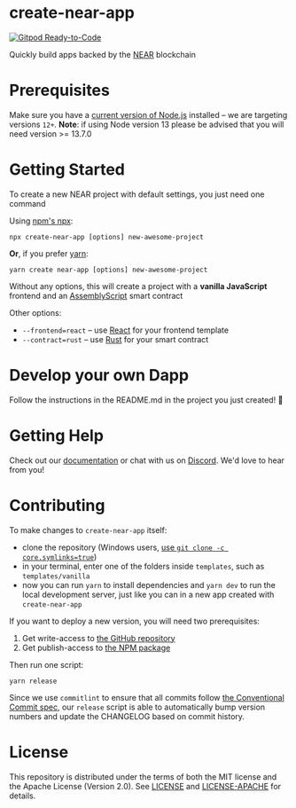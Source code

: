 create-near-app
===============
[![Gitpod Ready-to-Code](https://img.shields.io/badge/Gitpod-Ready--to--Code-blue?logo=gitpod)](https://gitpod.io/#https://github.com/nearprotocol/create-near-app) 

Quickly build apps backed by the [NEAR](https://near.org) blockchain


Prerequisites
=============

Make sure you have a [current version of Node.js](https://nodejs.org/en/about/releases/) installed – we are targeting versions `12+`.
**Note**: if using Node version 13 please be advised that you will need version >= 13.7.0


Getting Started
===============

To create a new NEAR project with default settings, you just need one command

Using [npm's npx](https://blog.npmjs.org/post/162869356040/introducing-npx-an-npm-package-runner):

    npx create-near-app [options] new-awesome-project

**Or**, if you prefer [yarn](https://classic.yarnpkg.com/en/docs/cli/create/):

    yarn create near-app [options] new-awesome-project

Without any options, this will create a project with a **vanilla JavaScript** frontend and an [AssemblyScript](https://docs.near.org/docs/roles/developer/contracts/assemblyscript) smart contract

Other options:

* `--frontend=react` – use [React](https://reactjs.org/) for your frontend template
* `--contract=rust` – use [Rust](https://docs.near.org/docs/roles/developer/contracts/near-sdk-rs) for your smart contract


Develop your own Dapp
=====================

Follow the instructions in the README.md in the project you just created! 🚀


Getting Help
============

Check out our [documentation](https://docs.near.org) or chat with us on [Discord](http://near.chat). We'd love to hear from you!


Contributing
============

To make changes to `create-near-app` itself:

* clone the repository (Windows users, [use `git clone -c core.symlinks=true`](https://stackoverflow.com/a/42137273/249801))
* in your terminal, enter one of the folders inside `templates`, such as `templates/vanilla`
* now you can run `yarn` to install dependencies and `yarn dev` to run the local development server, just like you can in a new app created with `create-near-app`

If you want to deploy a new version, you will need two prerequisites:

1. Get write-access to [the GitHub repository](https://github.com/near/near-api-js)
2. Get publish-access to [the NPM package](https://www.npmjs.com/package/near-api-js)

Then run one script:

    yarn release

Since we use `commitlint` to ensure that all commits follow [the Conventional Commit spec](https://www.conventionalcommits.org/), our `release` script is able to automatically bump version numbers and update the CHANGELOG based on commit history.


License
=======

This repository is distributed under the terms of both the MIT license and the Apache License (Version 2.0).
See [LICENSE](LICENSE) and [LICENSE-APACHE](LICENSE-APACHE) for details.
